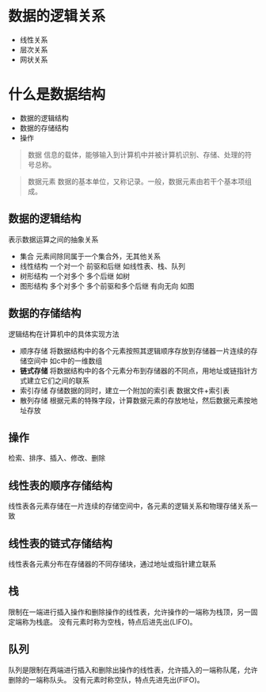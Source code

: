 # 数据的逻辑关系
- 线性关系
- 层次关系
- 网状关系

# 什么是数据结构
<!-- 计算机圣经 -->
<!-- 计算机程序设计的艺术 -->
- 数据的逻辑结构
- 数据的存储结构
- 操作

> 数据
信息的载体，能够输入到计算机中并被计算机识别、存储、处理的符号总称。

> 数据元素
数据的基本单位，又称记录。一般，数据元素由若干个基本项组成。

## 数据的逻辑结构
表示数据运算之间的抽象关系
- 集合 元素间除同属于一个集合外，无其他关系
- 线性结构 一个对一个 前驱和后继 如线性表、栈、队列
- 树形结构 一个对多个 多个后继 如树
- 图形结构 多个对多个 多个前驱和多个后继 有向无向 如图

## 数据的存储结构
逻辑结构在计算机中的具体实现方法
- 顺序存储 将数据结构中的各个元素按照其逻辑顺序存放到存储器一片连续的存储空间中 如c中的一维数组
- **链式存储**  将数据结构中的各个元素分布到存储器的不同点，用地址或链指针方式建立它们之间的联系
- 索引存储 存储数据的同时，建立一个附加的索引表  数据文件+索引表
- 散列存储 根据元素的特殊字段，计算数据元素的存放地址，然后数据元素按地址存放

## 操作
检索、排序、插入、修改、删除

## 线性表的顺序存储结构
线性表各元素存储在一片连续的存储空间中，各元素的逻辑关系和物理存储关系一致

## 线性表的链式存储结构
线性表各元素分布在存储器的不同存储块，通过地址或指针建立联系

## 栈
限制在一端进行插入操作和删除操作的线性表，允许操作的一端称为栈顶，另一固定端称为栈底。
没有元素时称为空栈，特点后进先出(LIFO)。

## 队列
队列是限制在两端进行插入和删除出操作的线性表，允许插入的一端称队尾，允许删除的一端称队头。
没有元素时称空队，特点先进先出(FIFO)。